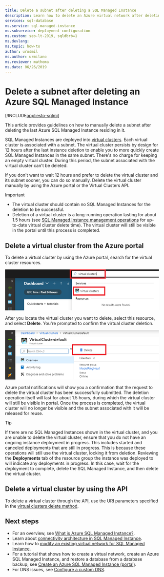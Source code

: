 ```yaml
---
title: Delete a subnet after deleting a SQL Managed Instance
description: Learn how to delete an Azure virtual network after deleting an Azure SQL Managed Instance. 
services: sql-database
ms.service: sql-managed-instance
ms.subservice: deployment-configuration
ms.custom: seo-lt-2019, sqldbrb=1
ms.devlang: 
ms.topic: how-to
author: urosmil
ms.author: urmilano
ms.reviewer: mathoma
ms.date: 06/26/2019
---
```


# Delete a subnet after deleting an Azure SQL Managed Instance
[!INCLUDE[appliesto-sqlmi](../includes/appliesto-sqlmi.md)]

This article provides guidelines on how to manually delete a subnet after deleting the last Azure SQL Managed Instance residing in it.

SQL Managed Instances are deployed into [virtual clusters](connectivity-architecture-overview.md#virtual-cluster-connectivity-architecture). Each virtual cluster is associated with a subnet. The virtual cluster persists by design for 12 hours after the last instance deletion to enable you to more quickly create SQL Managed Instances in the same subnet. There's no charge for keeping an empty virtual cluster. During this period, the subnet associated with the virtual cluster can't be deleted.

If you don't want to wait 12 hours and prefer to delete the virtual cluster and its subnet sooner, you can do so manually. Delete the virtual cluster manually by using the Azure portal or the Virtual Clusters API.

> [!IMPORTANT]
> - The virtual cluster should contain no SQL Managed Instances for the deletion to be successful. 
> - Deletion of a virtual cluster is a long-running operation lasting for about 1.5 hours (see [SQL Managed Instance management operations](./sql-managed-instance-paas-overview.md#management-operations) for up-to-date virtual cluster delete time). The virtual cluster will still be visible in the portal until this process is completed.

## Delete a virtual cluster from the Azure portal

To delete a virtual cluster by using the Azure portal, search for the virtual cluster resources.

![Screenshot of the Azure portal, with search box highlighted](./media/virtual-cluster-delete/virtual-clusters-search.png)

After you locate the virtual cluster you want to delete, select this resource, and select **Delete**. You're prompted to confirm the virtual cluster deletion.

![Screenshot of the Azure portal Virtual clusters dashboard, with the Delete option highlighted](./media/virtual-cluster-delete/virtual-clusters-delete.png)

Azure portal notifications will show you a confirmation that the request to delete the virtual cluster has been successfully submitted. The deletion operation itself will last for about 1.5 hours, during which the virtual cluster will still be visible in portal. Once the process is completed, the virtual cluster will no longer be visible and the subnet associated with it will be released for reuse.

> [!TIP]
> If there are no SQL Managed Instances shown in the virtual cluster, and you are unable to delete the virtual cluster, ensure that you do not have an ongoing instance deployment in progress. This includes started and canceled deployments that are still in progress. This is because these operations will still use the virtual cluster, locking it from deletion. Reviewing the **Deployments** tab of the resource group the instance was deployed to will indicate any deployments in progress. In this case, wait for the deployment to complete, delete the SQL Managed Instance, and then delete the virtual cluster.

## Delete a virtual cluster by using the API

To delete a virtual cluster through the API, use the URI parameters specified in the [virtual clusters delete method](/rest/api/sql/virtualclusters/delete).

## Next steps

- For an overview, see [What is Azure SQL Managed Instance?](sql-managed-instance-paas-overview.md).
- Learn about [connectivity architecture in SQL Managed Instance](connectivity-architecture-overview.md).
- Learn how to [modify an existing virtual network for SQL Managed Instance](vnet-existing-add-subnet.md).
- For a tutorial that shows how to create a virtual network, create an Azure SQL Managed Instance, and restore a database from a database backup, see [Create an Azure SQL Managed Instance (portal)](instance-create-quickstart.md).
- For DNS issues, see [Configure a custom DNS](custom-dns-configure.md).